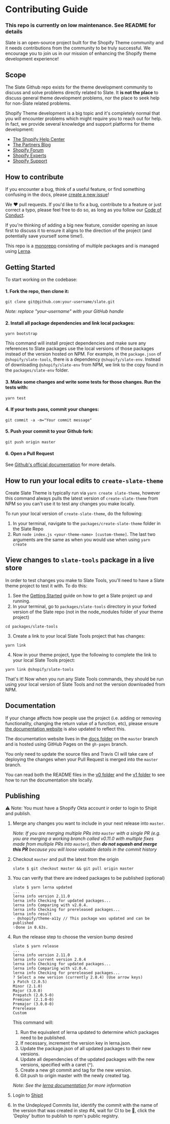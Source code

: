 # Contributing Guide

### This repo is currently on low maintenance. See README for details

Slate is an open-source project built for the Shopify Theme community and it needs contributions from the community to be truly successful. We encourage you to join us in our mission of enhancing the Shopify theme development experience!

## Scope

The Slate Github repo exists for the theme development community to discuss and solve problems directly related to Slate. It **is not the place** to discuss general theme development problems, nor the place to seek help for non-Slate related problems.

Shopify Theme development is a big topic and it's completely normal that you will encounter problems which might require you to reach out for help. In fact, we provide several knowledge and support platforms for theme development:

* [The Shopify Help Center](https://help.shopify.com/themes)
* [The Partners Blog](https://www.shopify.ca/partners/blog/topics/shopify-theme-development)
* [Shopify Forum](https://ecommerce.shopify.com/forums)
* [Shopify Experts](https://experts.shopify.com/)
* [Shopify Support](https://help.shopify.com/questions)

## How to contribute

If you encounter a bug, think of a useful feature, or find something confusing in the docs, please [create a new issue](https://github.com/Shopify/slate/issues/new)!

We ❤️ pull requests. If you'd like to fix a bug, contribute to a feature or just correct a typo, please feel free to do so, as long as you follow our [Code of Conduct](https://github.com/Shopify/slate/blob/master/CODE_OF_CONDUCT.md).

If you're thinking of adding a big new feature, consider opening an issue first to discuss it to ensure it aligns to the direction of the project (and potentially save yourself some time!).

This repo is a [monorepo](https://github.com/babel/babel/blob/master/doc/design/monorepo.md) consisting of multiple packages and is managed using [Lerna](https://github.com/lerna/lerna).

## Getting Started

To start working on the codebase:

#### 1. Fork the repo, then clone it:

```
git clone git@github.com:your-username/slate.git
```

_Note: replace "your-username" with your GitHub handle_

#### 2. Install all package dependencies and link local packages:

```
yarn bootstrap
```

This command will install project dependencies and make sure any references to Slate packages use the local versions of those packages instead of the version hosted on NPM. For example, in the `package.json` of `@shopify/slate-tools`, there is a dependency `@shopify/slate-env`. Instead of downloading `@shopify/slate-env` from NPM, we link to the copy found in the `packages/slate-env` folder.

#### 3. Make some changes and write some tests for those changes. Run the tests with:

```
yarn test
```

#### 4. If your tests pass, commit your changes:

```
git commit -a -m="Your commit message"
```

#### 5. Push your commit to your Github fork:

```
git push origin master
```

#### 6. Open a Pull Request

See [Github's official documentation](https://help.github.com/articles/creating-a-pull-request-from-a-fork/) for more details.

## How to run your local edits to `create-slate-theme`

Create Slate Theme is typically run via `yarn create slate-theme`, however this command always pulls the latest version of `create-slate-theme` from NPM so you can't use it to test any changes you make locally.

To run your local version of `create-slate-theme`, do the following:

1.  In your terminal, navigate to the `packages/create-slate-theme` folder in the Slate Repo
2.  Run `node index.js <your-theme-name> [custom-theme]`. The last two arguments are the same as when you would use when using `yarn create`

## View changes to `slate-tools` package in a live store

In order to test changes you make to Slate Tools, you'll need to have a Slate theme project to test it with. To do this:

1.  See the [Getting Started](https://shopify.github.io/slate/docs/system-requirements) guide on how to get a Slate project up and running.
2.  In your terminal, go to `packages/slate-tools` directory in your forked version of the Slate repo (not in the node_modules folder of your theme project)

```
cd packages/slate-tools
```

3.  Create a link to your local Slate Tools project that has changes:

```
yarn link
```

4.  Now in your theme project, type the following to complete the link to your local Slate Tools project:

```
yarn link @shopify/slate-tools
```

That's it! Now when you run any Slate Tools commands, they should be run using your local version of Slate Tools and not the version downloaded from NPM.

## Documentation

If your change affects how people use the project (i.e. adding or removing functionality, changing the return value of a function, etc), please ensure [the documentation website](https://shopify.github.io/slate/docs/about) is also updated to reflect this.

The documentation website lives in the [docs folder](https://github.com/Shopify/slate/tree/master/docs) on the `master` branch and is hosted using GitHub Pages on the `gh-pages` branch.

You only need to update the source files and Travis CI will take care of deploying the changes when your Pull Request is merged into the `master` branch.

You can read both the README files in the [v0 folder](https://github.com/Shopify/slate/tree/master/docs/v0) and the [v1 folder](https://github.com/Shopify/slate/tree/master/docs/v0) to see how to run the documentation site locally. 

## Publishing

⚠️ Note: You must have a Shopify Okta account ir order to login to Shipit and publish.

1. Merge any changes you want to include in your next release into `master`.

   _Note: If you are merging multiple PRs into `master` with a single PR (e.g. you are merging a working branch called v0.11.0 with multiple fixes made from multiple PRs into `master`), then **do not squash and merge this PR** because you will loose valuable details in the commit history_

2. Checkout `master` and pull the latest from the origin

   ```
   slate $ git checkout master && git pull origin master
   ```

3. You can verify that there are indeed packages to be published (optional)

   ```
   slate $ yarn lerna updated
   ...
   lerna info version 2.11.0
   lerna info Checking for updated packages...
   lerna info Comparing with v2.0.4.
   lerna info Checking for prereleased packages...
   lerna info result
   - @shopify/theme-a11y // This package was updated and can be published
   ✨Done in 0.63s.
   ```

4. Run the release step to choose the version bump desired

   ```
   slate $ yarn release
   ...
   lerna info version 2.11.0
   lerna info current version 2.0.4
   lerna info Checking for updated packages...
   lerna info Comparing with v2.0.4.
   lerna info Checking for prereleased packages...
   ? Select a new version (currently 2.0.4) (Use arrow keys)
   ❯ Patch (2.0.5)
   Minor (2.1.0)
   Major (3.0.0)
   Prepatch (2.0.5-0)
   Preminor (2.1.0-0)
   Premajor (3.0.0-0)
   Prerelease
   Custom
   ```

   This command will:

   1. Run the equivalent of lerna updated to determine which packages need to be published.
   2. If necessary, increment the version key in lerna.json.
   3. Update the package.json of all updated packages to their new versions.
   4. Update all dependencies of the updated packages with the new versions, specified with a caret (^).
   5. Create a new git commit and tag for the new version.
   6. Git push to origin master with the newly created tag.

   _Note: See the [lerna documentation](https://github.com/lerna/lerna/tree/2.x#publish) for more information_

5. Login to [Shipit](https://shipit.shopify.io/shopify/theme-scripts/production)
6. In the Undeployed Commits list, identify the commit with the name of the version that was created in step #4, wait for CI to be 🍏, click the 'Deploy' button to publish to npm's public registry.
